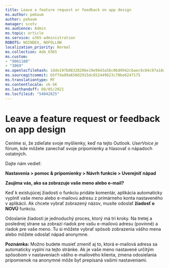 ```yaml
---
title: Leave a feature request or feedback on app design
ms.author: pebaum
author: pebaum
manager: scotv
ms.audience: Admin
ms.topic: article
ms.service: o365-administration
ROBOTS: NOINDEX, NOFOLLOW
localization_priority: Normal
ms.collection: Adm_O365
ms.custom:
- "9001108"
- "3069"
ms.openlocfilehash: 1dde197b08328206e19e9943a56c06d9942cbaec9c04c97a18dcc821c822ff16
ms.sourcegitcommit: b5f7da89a650d2915dc652449623c78be6247175
ms.translationtype: MT
ms.contentlocale: sk-SK
ms.lasthandoff: 08/05/2021
ms.locfileid: "54042825"
---
```

# <a name="leave-a-feature-request-or-feedback-on-app-design"></a>Leave a feature request or feedback on app design

Ceníme si, že zdieľate svoje myšlienky, keď na tejto Outlook. *UserVoice je* fórum, kde môžete zanechať svoje pripomienky a hlasovať o nápadoch ostatných.  

Dajte nám vedieť: 

**Nastavenia > pomoc & pripomienky > Návrh funkcie > Uverejniť nápad** 

**Zaujíma vás, ako sa zobrazuje vaše meno alebo e-mail?**

Keď k existujúcej žiadosti o funkciu pridáte komentár, aplikácia automaticky vyplniť vaše meno alebo e-mailovú adresu z primárneho konta nastaveného v aplikácii. Ak chcete vybrať zobrazený názov, musíte odoslať **žiadosť o NOVÚ** funkciu. 

Odoslanie žiadosti je jednoduchý proces, ktorý má tri kroky. Na tretej a poslednej strane sa zobrazí riadok pre vašu e-mailovú adresu (povinné) a riadok pre vaše meno. Tu si môžete vybrať spôsob zobrazenia vášho mena alebo môžete odoslať nápad anonymne. 

**Poznámka:** Možno budete musieť zmeniť aj to, ktorá e-mailová adresa sa automaticky vyplní na tejto stránke. Ak je vaše meno nastavené určitým spôsobom v nastaveniach vášho e-mailového klienta, zmena odosielania pripomienok na anonymné môže byť prepísaná vašimi nastaveniami. 
